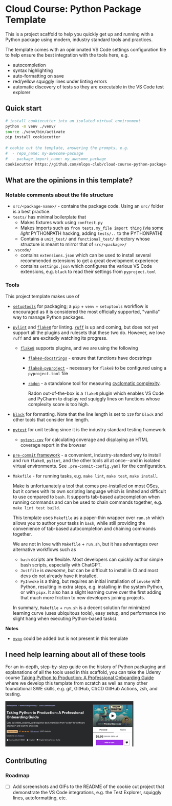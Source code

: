 # Cloud Course: Python Package Template

This is a project scaffold to help you quickly get up and running with a Python package using
modern, industry standard tools and practices.

The template comes with an opinionated VS Code settings configuration file to help ensure
the best integration with the tools here, e.g. 

- autocompletion
- syntax highlighting
- auto-formatting on save
- red/yellow squiggly lines under linting errors
- automatic discovery of tests so they are executable in the VS Code test explorer

## Quick start

```bash
# install cookiecutter into an isolated virtual environment
python -m venv ./venv/
source ./venv/bin/activate
pip install cookiecutter

# cookie cut the template, answering the prompts, e.g.
#  - repo_name: my-awesome-package
#  - package_import_name: my_awesome_package
cookiecutter https://github.com/mlops-club/cloud-course-python-package-template.git
```

## What are the opinions in this template?

### Notable comments about the file structure

- `src/<package-name>/` - contains the package code. Using an `src/` folder is a best practice.
- `tests/` has minimal boilerplate that 
  - Makes fixtures work using `conftest.py`
  - Makes imports such as `from tests.my_file import thing` (via some *light* PYTHONPATH hacking, adding `tests/..` to the PYTHONPATH)
  - Contains a `unit_test/` and `functional_test/` directory whose structure is meant to mirror that of `src/<package>/`
- `.vscode/`
  - contains `extensions.json` which can be used to install several recommended extensions to get a great development experience
  - contains `settings.json` which configures the various VS Code extensions, e.g. `black` to read their settings from `pyproject.toml`

### Tools

This project template makes use of

- [`setuptools`](https://setuptools.pypa.io/en/latest/userguide/index.html) for packaging; a `pip` + `venv` + `setuptools` workflow is encouraged as it is considered the 
  most officially supported, "vanilla" way to manage Python packages.
- [`pylint`](https://pylint.readthedocs.io/en/stable/) and [`flake8`](https://flake8.pycqa.org/en/latest/) for linting. [`ruff`](https://docs.astral.sh/ruff/) is up and coming, but does not yet support all the plugins and rulesets
  that these two do. However, we love `ruff` and are excitedly watching its progress.
  - [`flake8`](https://flake8.pycqa.org/en/latest/) supports plugins, and we are using the following
    - [`flake8-docstrings`](https://pypi.org/project/flake8-docstrings/) - ensure that functions have docstrings
    - [`flake8-pyproject`](https://pypi.org/project/Flake8-pyproject/) - necessary for `flake8` to be configured using a `pyproject.toml` file
    - [`radon`](https://radon.readthedocs.io/en/latest/intro.html) - a standalone tool for measuring [cyclomatic complexity](https://radon.readthedocs.io/en/latest/intro.html#cyclomatic-complexity). 
  
      Radon out-of-the-box is a `flake8` plugin which enables VS Code and PyCharm to display red squiggly lines on functions whose complexity score is too high.
- [`black`](https://black.readthedocs.io/en/stable/) for formatting. Note that the line length is set to `119` for `black` and other tools that consider line length.
- [`pytest`](https://docs.pytest.org/en/8.2.x/) for unit testing since it is the industry standard testing framework
  - [`pytest-cov`](https://pytest-cov.readthedocs.io/en/latest/) for calculating coverage and displaying an HTML coverage report in the browser
- [`pre-commit` framework](https://pre-commit.com/) - a convenient, industry-standard way to install and run `flake8`, `pylint`, and the other tools all at once--and in isolated virtual environments. See `.pre-commit-config.yaml` for the configuration.
- `Makefile` - for running tasks, e.g. `make lint`, `make test`, `make install`. 
  
  Make is unfortuanately a tool that
  comes pre-installed on most OSes, but it comes with its own scripting language which is limited and difficult to use compared to `bash`.
  It supports tab-based autocompletion when running commands and can be used to chain commands together, e.g. `make lint test build`.

  This template uses `Makefile` as a paper-thin wrapper over `run.sh` which allows you to author your tasks in `bash`, while
  still providing the convenience of tab-based autocompletion and chaining commands together.

  We are not in love with `Makefile` + `run.sh`, but it has advantages over alternative workflows such as
  
  - `bash` scripts are flexible. Most developers can quickly author simple bash scripts, especially with ChatGPT.
  - `Justfile` is *awesome*, but can be difficult to install in CI and most devs do not already have it installed.
  - `PyInvoke` is a thing, but requires an initial installation of `invoke` with Python, resulting in extra steps, 
    e.g. installing in the system Python, or with `pipx`. It also has a slight learning curve over the first
    adding that much more friction to new developers joining projects.

  In summary, `Makefile` + `run.sh` is a decent solution for minimized learning curve (uses ubiquitous tools), easy setup,
  and performance (no slight hang when executing Python-based tasks).

**Notes**

- [`mypy`](https://mypy.readthedocs.io/en/stable/) could be added but is not present in this template

## I need help learning about all of these tools

For an in-depth, step-by-step guide on the history of Python packaging and explanations of all
the tools used in this scaffold, you can take the Udemy course 
[Taking Python to Production: A Professional Onboarding Guide](https://www.udemy.com/course/setting-up-the-linux-terminal-for-software-development/?referralCode=EE86AF0C55EE90E3C8AE) where
we develop this template from scratch as well as many other foundational SWE skills, e.g. git, GitHub, CI/CD GitHub Actions, zsh, and testing.

<img src="./assets/taking-python-to-production.png" alt="Taking Python to Production Thumbnail" style="max-width: 400px;">

## Contributing

### Roadmap

- [ ] Add screenshots and GIFs to the README of the cookie cut project that demonstrate
      the VS Code integrations, e.g. the Test Explorer, squiggly lines, autoformatting, etc.
